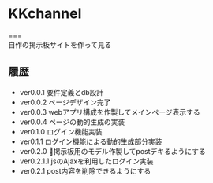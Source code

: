 # KKchannel
===  
自作の掲示板サイトを作って見る
## 履歴
- ver0.0.1
    要件定義とdb設計
- ver0.0.2
    ページデザイン完了
- ver0.0.3
    webアプリ構成を作製してメインページ表示する
- ver0.0.4
    ページの動的生成の実装
- ver0.1.0
    ログイン機能実装
- ver0.1.1
    ログイン機能による動的生成部分実装
- ver0.2.0
    掲示板用のモデル作製してpostデキるようにする
- ver0.2.1.1
    jsのAjaxを利用したログイン実装
- ver0.2.1
    post内容を削除できるようにする